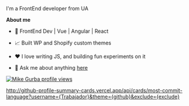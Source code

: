 I'm a FrontEnd developer from UA

**About me**

- 💼 FrontEnd Dev | Vue | Angular | React

- 📈 Built WP and Shopify custom themes

- ❤️ I love writing JS, and building fun experiments on it

- 💬 Ask me about anything [here](https://github.com/trabajador/trabajador/issues)
 
[![Mike Gurba profile views](https://u8views.com/api/v1/github/profiles/17966260/views/day-week-month-total-count.svg)](https://u8views.com/github/Trabajador)

http://github-profile-summary-cards.vercel.app/api/cards/most-commit-language?username={Trabajador}&theme={github}&exclude={exclude}
